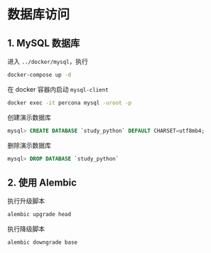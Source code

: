 # 数据库访问

## 1. MySQL 数据库

进入 `../docker/mysql`，执行

```bash
docker-compose up -d
```

在 docker 容器内启动 `mysql-client`

```bash
docker exec -it percona mysql -uroot -p
```

创建演示数据库

```sql
mysql> CREATE DATABASE `study_python` DEFAULT CHARSET=utf8mb4;
```

删除演示数据库

```sql
mysql> DROP DATABASE `study_python`
```

## 2. 使用 Alembic

执行升级脚本

```bash
alembic upgrade head
```

执行降级脚本

```bash
alembic downgrade base
```
